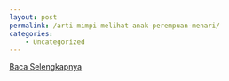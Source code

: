 ```yaml
---
layout: post
permalink: /arti-mimpi-melihat-anak-perempuan-menari/
categories:
    - Uncategorized
---
```


[Baca Selengkapnya](/03)